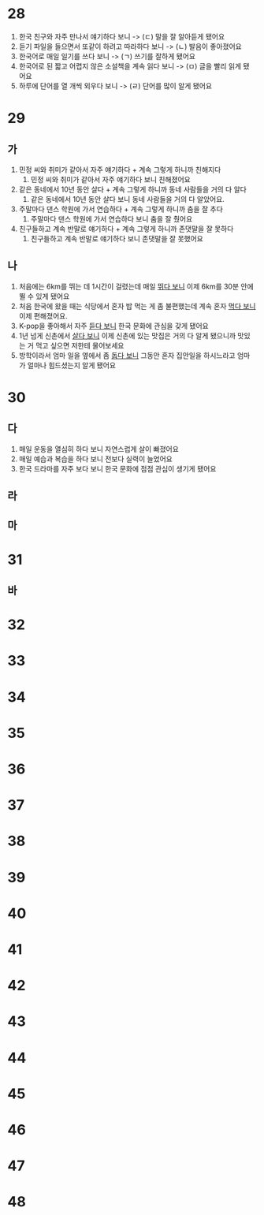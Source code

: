 # 28
1. 한국 친구와 자주 만나서 얘기하다 보니 -> (ㄷ) 말을 잘 알아듣게 됐어요
2. 듣기 파일을 들으면서 또같이 하려고 따라하다 보니 -> (ㄴ) 발음이 좋아졌어요
3. 한국어로 매일 일기를 쓰다 보니 -> (ㄱ) 쓰기를 잘하게 됐어요
4. 한국어로 된 짧고 어렵지 않은 소설책을 계속 읽다 보니 -> (ㅁ) 글을 빨리 읽게 됐어요
5. 하루에 단어를 열 개씩 외우다 보니 -> (ㄹ) 단어를 많이 알게 됐어요
# 29
## 가
1. 민정 씨와 취미가 같아서 자주 얘기하다 + 계속 그렇게 하니까 친해지다
	1. 민정 씨와 취미가 같아서 자주 얘기하다 보니 친해졌어요
2. 같은 동네에서 10년 동안 살다 + 계속 그렇게 하니까 동네 사람들을 거의 다 알다
	1. 같은 동네에서 10년 동안 살다 보니 동네 사람들을 거의 다 알았어요.
3. 주말마다 댄스 학원에 가서 연습하다 + 계속 그렇게 하니까 춤을 잘 추다
	1. 주말마다 댄스 학원에 가서 연습하다 보니 춤을 잘 췄어요
4. 친구들하고 계속 반말로 얘기하다 + 계속 그렇게 하니까 존댓말을 잘 못하다
	1. 친구들하고 계속 반말로 얘기하다 보니 존댓말을 잘 못했어요
## 나
1. 처음에는 6km를 뛰는 데 1시간이 걸렸는데 매일 <u>뛰다 보니</u> 이제 6km를 30분 안에 뛸 수 있게 됐어요
2. 처음 한국에 왔을 때는 식당에서 혼자 밥 먹는 게 좀 불편했는데 계속 혼자 <u>먹다 보니</u> 이제 편해졌어요.
3. K-pop을 좋아해서 자주 <u>듣다 보니</u> 한국 문화에 관심을 갖게 됐어요
4. 1년 넘게 신촌에서 <u>살다 보니</u> 이제 신촌에 있는 맛집은 거의 다 알게 됐으니까 맛있는 거 먹고 싶으면 저한테 물어보세요
5. 방학이라서 엄마 일을 옆에서 좀 <u>돕다 보니</u> 그동안 혼자 집안일을 하시느라고 엄마가 얼마나 힘드셨는지 알게 됐어요
# 30
## 다
1. 매일 운동을 열심히 하다 보니 자연스럽게 살이 빠졌어요
2. 매일 예습과 복습을 하다 보니 전보다 실력이 늘었어요
3. 한국 드라마를 자주 보다 보니 한국 문화에 점점 관심이 생기게 됐어요
## 라
## 마
# 31
## 바
# 32
# 33
# 34
# 35
# 36
# 37
# 38
# 39
# 40
# 41
# 42
# 43
# 44
# 45
# 46
# 47
# 48
